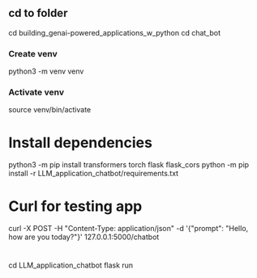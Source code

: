 

## cd to folder
cd building_genai-powered_applications_w_python
cd chat_bot

### Create venv
python3 -m venv venv

### Activate venv
source venv/bin/activate

# Install dependencies
python3 -m pip install transformers torch flask flask_cors
python -m pip install -r LLM_application_chatbot/requirements.txt

# Curl for testing app
curl -X POST -H "Content-Type: application/json" -d '{"prompt": "Hello, how are you today?"}' 127.0.0.1:5000/chatbot

# 
cd LLM_application_chatbot
flask run